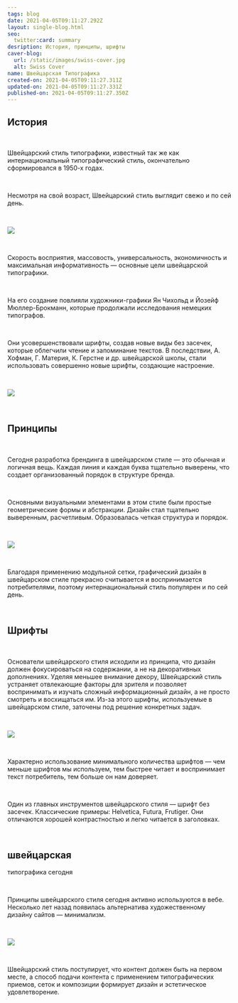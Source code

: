 ```yaml
---
tags: blog
date: 2021-04-05T09:11:27.292Z
layout: single-blog.html
seo:
  twitter:card: summary
desription: История, принципы, шрифты
caver-blog:
  url: /static/images/swiss-cover.jpg
  alt: Swiss Cover
name: Швейцарская Типографика
created-on: 2021-04-05T09:11:27.311Z
updated-on: 2021-04-05T09:11:27.331Z
published-on: 2021-04-05T09:11:27.350Z
---
```

## История

<!--StartFragment-->

**⠀**

<!--EndFragment-->

Швейцарский стиль типографики, известный так же как интернациональный типографический стиль, окончательно сформировался в 1950-х годах.

<!--StartFragment-->

**⠀**

<!--EndFragment-->

Несмотря на свой возраст, Швейцарский стиль выглядит свежо и по сей день.

<!--StartFragment-->

**⠀**

<!--EndFragment-->

![](/static/images/01_swiss.jpg)

<!--StartFragment-->

**⠀**

<!--EndFragment-->

Скорость восприятия, массовость, универсальность, экономичность и максимальная информативность — основные цели швейцарской типографики.

<!--StartFragment-->

**⠀**

<!--EndFragment-->

На его создание повлияли художники-графики Ян Чихольд и Йозейф Мюллер-Брокманн, которые продолжали исследования немецких типографов.

<!--StartFragment-->

**⠀**

<!--EndFragment-->

Они усовершенствовали шрифты, создав новые виды без засечек, которые облегчили чтение и запоминание текстов. В последствии, А. Хофман, Г. Материя, К. Герстне и др. швейцарской школы, стали использовать совершенно новые шрифты, создающие настроение.

<!--StartFragment-->

**⠀**

<!--EndFragment-->

![](/static/images/02_swiss.jpg)

<!--StartFragment-->

**⠀**

<!--EndFragment-->

## Принципы

<!--StartFragment-->

**⠀**

<!--EndFragment-->

Сегодня разработка брендинга в швейцарском стиле — это обычная и логичная вещь. Каждая линия и каждая буква тщательно выверены, что создает организованный порядок в структуре бренда.

<!--StartFragment-->

**⠀**

<!--EndFragment-->

Основными визуальными элементами в этом стиле были простые геометрические формы и абстракции. Дизайн стал тщательно выверенным, расчетливым. Образовалась четкая структура и порядок.

<!--StartFragment-->

**⠀**

<!--EndFragment-->

![](/static/images/03_swiss.jpg)

<!--StartFragment-->

**⠀**

<!--EndFragment-->

Благодаря применению модульной сетки, графический дизайн в швейцарском стиле прекрасно считывается и воспринимается потребителями, поэтому интернациональный стиль популярен и по сей день.

<!--StartFragment-->

**⠀**

<!--EndFragment-->

## Шрифты

<!--StartFragment-->

**⠀**

<!--EndFragment-->

Основатели швейцарского стиля исходили из принципа, что дизайн должен фокусироваться на содержании, а не на декоративных дополнениях. Уделяя меньшее внимание декору, Швейцарский стиль устраняет отвлекающие факторы для зрителя и позволяет воспринимать и изучать сложный информационный дизайн, а не просто смотреть и восхищаться им. Из-за этого шрифты, используемые в швейцарском стиле, заточены под решение конкретных задач.

<!--StartFragment-->

**⠀**

<!--EndFragment-->

![](/static/images/04_swiss.jpg)

<!--StartFragment-->

**⠀**

<!--EndFragment-->

Характерно использование минимального количества шрифтов — чем меньше шрифтов мы используем, тем быстрее читает и воспринимает текст потребитель, тем больше он нам доверяет.

<!--StartFragment-->

**⠀**

<!--EndFragment-->

Один из главных инструментов швейцарского стиля — шрифт без засечек. Классические примеры: Helvetica, Futura, Frutiger. Они отличаются хорошей контрастностью и легко читается в заголовках.

<!--StartFragment-->

**⠀**

<!--EndFragment-->

## швейцарская
типографика
сегодня

<!--StartFragment-->

**⠀**

<!--EndFragment-->

Принципы швейцарского стиля сегодня активно используются в вебе. Несколько лет назад появилась альтернатива художественному дизайну сайтов — минимализм.

<!--StartFragment-->

**⠀**

<!--EndFragment-->

![](/static/images/ui-week59-1.gif)

<!--StartFragment-->

**⠀**

<!--EndFragment-->

Швейцарский стиль постулирует, что контент должен быть на первом месте, а способ подачи контента с применением типографических приемов, сеток и композиции формирует дизайн и эстетическое удовлетворение.

<!--StartFragment-->

**⠀**

<!--EndFragment-->